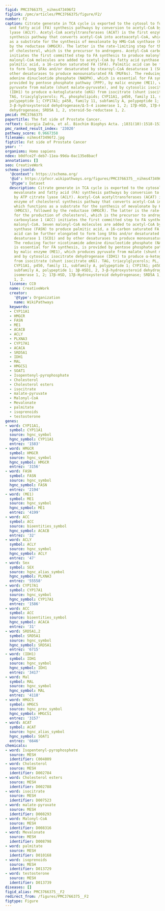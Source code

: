 ```yaml
---
figid: PMC3766375__nihms473496f2
figlink: /pmc/articles/PMC3766375/figure/F2/
number: F2
caption: Citrate generate in TCA cycle is exported to the cytosol to fuel the mevalonate
  and fatty acid (FA) synthesis pathways by conversion to acetyl-CoA by ATP citrate
  lyase (ACLY). Acetyl-CoA acetyltransferases (ACAT) is the first enzyme of cholesterol
  synthesis pathway that converts acetyl-CoA into acetoacetyl-CoA, which functions
  as a substrate for the synthesis of mevalonate by HMG-CoA synthase (HMGCS), followed
  by the reductase (HMGCR). The latter is the rate-limiting step for the production
  of cholesterol, which is the precursor to androgens. Acetyl-CoA carboxylase 1 (ACC)
  initiates the first committed step to FA synthesis to produce malonyl-CoA. Seven
  malonyl-CoA molecules are added to acetyl-CoA by fatty acid synthase (FASN) to produce
  palmitic acid, a 16-carbon saturated FA (SFA). Palmitic acid can be further elongated
  to form long SFAs and/or desaturated by stearoyl-CoA desaturase 1 (SCD1) and by
  other desaturases to produce monounsaturated FA (MUFAs). The reducing factor nicotinamide
  adenine dinucleotide phosphate (NADPH), which is essential for FA synthesis, is
  provided by pentose phosphate pathway (PPP), by malic enzyme (ME1), which produces
  pyruvate from malate (shunt malate-pyruvate), and by cytosolic isocitrate dehydrogenase
  (IDH1) to produce α-ketoglutarate (αKG) from isocitrate (shunt isocitrate αKG).
  TAG, triacylglycerols; PL, phospholipids; CYP11A1, p450, family 11, subfamily A,
  polypeptide 1; CYP17A1; p450, family 11, subfamily A, polypeptide 1; 3β-HSD1, 2,
  3-β-hydroxysteroid dehydrogenase/Δ-5-4 isomerase 1, 2; 17β-HSD, 17β-Hydroxysteroid
  dehydrogenase; SRD5A 1, 2, steroid-5α-reductase 1, 2.
pmcid: PMC3766375
papertitle: The fat side of Prostate Cancer.
reftext: Giorgia Zadra, et al. Biochim Biophys Acta. ;1831(10):1518-1532.
pmc_ranked_result_index: '23020'
pathway_score: 0.9667358
filename: nihms473496f2.jpg
figtitle: Fat side of Prostate Cancer
year: ''
organisms: Homo sapiens
ndex: b0dfce2f-deb7-11ea-99da-0ac135e8bacf
annotations: []
seo: CreativeWork
schema-jsonld:
  '@context': https://schema.org/
  '@id': https://pfocr.wikipathways.org/figures/PMC3766375__nihms473496f2.html
  '@type': Dataset
  description: Citrate generate in TCA cycle is exported to the cytosol to fuel the
    mevalonate and fatty acid (FA) synthesis pathways by conversion to acetyl-CoA
    by ATP citrate lyase (ACLY). Acetyl-CoA acetyltransferases (ACAT) is the first
    enzyme of cholesterol synthesis pathway that converts acetyl-CoA into acetoacetyl-CoA,
    which functions as a substrate for the synthesis of mevalonate by HMG-CoA synthase
    (HMGCS), followed by the reductase (HMGCR). The latter is the rate-limiting step
    for the production of cholesterol, which is the precursor to androgens. Acetyl-CoA
    carboxylase 1 (ACC) initiates the first committed step to FA synthesis to produce
    malonyl-CoA. Seven malonyl-CoA molecules are added to acetyl-CoA by fatty acid
    synthase (FASN) to produce palmitic acid, a 16-carbon saturated FA (SFA). Palmitic
    acid can be further elongated to form long SFAs and/or desaturated by stearoyl-CoA
    desaturase 1 (SCD1) and by other desaturases to produce monounsaturated FA (MUFAs).
    The reducing factor nicotinamide adenine dinucleotide phosphate (NADPH), which
    is essential for FA synthesis, is provided by pentose phosphate pathway (PPP),
    by malic enzyme (ME1), which produces pyruvate from malate (shunt malate-pyruvate),
    and by cytosolic isocitrate dehydrogenase (IDH1) to produce α-ketoglutarate (αKG)
    from isocitrate (shunt isocitrate αKG). TAG, triacylglycerols; PL, phospholipids;
    CYP11A1, p450, family 11, subfamily A, polypeptide 1; CYP17A1; p450, family 11,
    subfamily A, polypeptide 1; 3β-HSD1, 2, 3-β-hydroxysteroid dehydrogenase/Δ-5-4
    isomerase 1, 2; 17β-HSD, 17β-Hydroxysteroid dehydrogenase; SRD5A 1, 2, steroid-5α-reductase
    1, 2.
  license: CC0
  name: CreativeWork
  creator:
    '@type': Organization
    name: WikiPathways
  keywords:
  - CYP11A1
  - HMGCR
  - FASN
  - ME1
  - ACACB
  - ACLY
  - PLXNA3
  - CYP17A1
  - ACACA
  - SRD5A1
  - IDH1
  - MAL
  - HMGCS1
  - SOAT1
  - Isopentenyl-pyrophosphate
  - Cholesterol
  - Cholesterol esters
  - isocitrate
  - malate-pyruvate
  - Malonyl-CoA
  - Mevalonate
  - palmitate
  - isoprenoids
  - testosterone
genes:
- word: CYP11A1,
  symbol: CYP11A1
  source: hgnc_symbol
  hgnc_symbol: CYP11A1
  entrez: '1583'
- word: HMGCR
  symbol: HMGCR
  source: hgnc_symbol
  hgnc_symbol: HMGCR
  entrez: '3156'
- word: FASN
  symbol: FASN
  source: hgnc_symbol
  hgnc_symbol: FASN
  entrez: '2194'
- word: (ME1)
  symbol: ME1
  source: hgnc_symbol
  hgnc_symbol: ME1
  entrez: '4199'
- word: ACC
  symbol: ACC
  source: bioentities_symbol
  hgnc_symbol: ACACB
  entrez: '32'
- word: ACLY
  symbol: ACLY
  source: hgnc_symbol
  hgnc_symbol: ACLY
  entrez: '47'
- word: Sex
  symbol: SEX
  source: hgnc_alias_symbol
  hgnc_symbol: PLXNA3
  entrez: '55558'
- word: CYP17A1
  symbol: CYP17A1
  source: hgnc_symbol
  hgnc_symbol: CYP17A1
  entrez: '1586'
- word: ACC
  symbol: ACC
  source: bioentities_symbol
  hgnc_symbol: ACACA
  entrez: '31'
- word: SRD5A1,2
  symbol: SRD5A1
  source: hgnc_symbol
  hgnc_symbol: SRD5A1
  entrez: '6715'
- word: (IDH1)
  symbol: IDH1
  source: hgnc_symbol
  hgnc_symbol: IDH1
  entrez: '3417'
- word: Mal
  symbol: MAL
  source: hgnc_symbol
  hgnc_symbol: MAL
  entrez: '4118'
- word: HMGCS
  symbol: HMGCS
  source: hgnc_prev_symbol
  hgnc_symbol: HMGCS1
  entrez: '3157'
- word: ACAT
  symbol: ACAT
  source: hgnc_alias_symbol
  hgnc_symbol: SOAT1
  entrez: '6646'
chemicals:
- word: Isopentenyl-pyrophosphate
  source: MESH
  identifier: C004809
- word: Cholesterol
  source: MESH
  identifier: D002784
- word: Cholesterol esters
  source: MESH
  identifier: D002788
- word: isocitrate
  source: MESH
  identifier: D007523
- word: malate-pyruvate
  source: MESH
  identifier: D008293
- word: Malonyl-CoA
  source: MESH
  identifier: D008316
- word: Mevalonate
  source: MESH
  identifier: D008798
- word: palmitate
  source: MESH
  identifier: D010168
- word: isoprenoids
  source: MESH
  identifier: D013729
- word: testosterone
  source: MESH
  identifier: D013739
diseases: []
figid_alias: PMC3766375__F2
redirect_from: /figures/PMC3766375__F2
figtype: Figure
---
```

